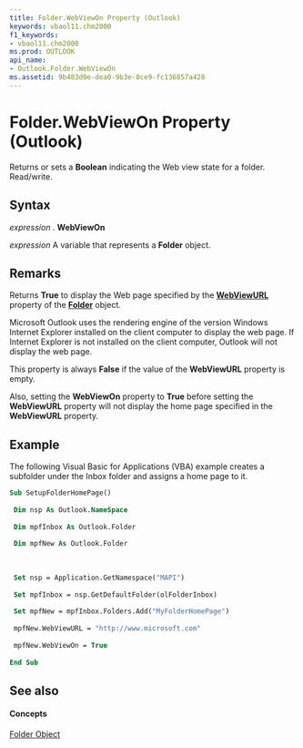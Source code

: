 ```yaml
---
title: Folder.WebViewOn Property (Outlook)
keywords: vbaol11.chm2000
f1_keywords:
- vbaol11.chm2000
ms.prod: OUTLOOK
api_name:
- Outlook.Folder.WebViewOn
ms.assetid: 9b483d0e-dea0-9b3e-8ce9-fc136857a428
---
```



# Folder.WebViewOn Property (Outlook)

Returns or sets a  **Boolean** indicating the Web view state for a folder. Read/write.


## Syntax

 _expression_ . **WebViewOn**

 _expression_ A variable that represents a **Folder** object.


## Remarks

Returns  **True** to display the Web page specified by the **[WebViewURL](folder-webviewurl-property-outlook.md)** property of the **[Folder](folder-object-outlook.md)** object.

Microsoft Outlook uses the rendering engine of the version Windows Internet Explorer installed on the client computer to display the web page. If Internet Explorer is not installed on the client computer, Outlook will not display the web page.

This property is always  **False** if the value of the **WebViewURL** property is empty.

Also, setting the  **WebViewOn** property to **True** before setting the **WebViewURL** property will not display the home page specified in the **WebViewURL** property.


## Example

The following Visual Basic for Applications (VBA) example creates a subfolder under the Inbox folder and assigns a home page to it.


```vb
Sub SetupFolderHomePage() 
 
 Dim nsp As Outlook.NameSpace 
 
 Dim mpfInbox As Outlook.Folder 
 
 Dim mpfNew As Outlook.Folder 
 
 
 
 Set nsp = Application.GetNamespace("MAPI") 
 
 Set mpfInbox = nsp.GetDefaultFolder(olFolderInbox) 
 
 Set mpfNew = mpfInbox.Folders.Add("MyFolderHomePage") 
 
 mpfNew.WebViewURL = "http://www.microsoft.com" 
 
 mpfNew.WebViewOn = True 
 
End Sub
```


## See also


#### Concepts


[Folder Object](folder-object-outlook.md)

